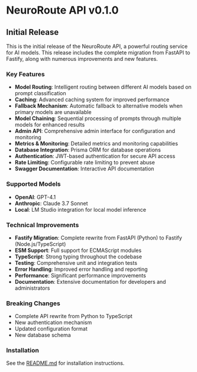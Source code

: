 # NeuroRoute API v0.1.0

## Initial Release

This is the initial release of the NeuroRoute API, a powerful routing service for AI models. This release includes the complete migration from FastAPI to Fastify, along with numerous improvements and new features.

### Key Features

- **Model Routing**: Intelligent routing between different AI models based on prompt classification
- **Caching**: Advanced caching system for improved performance
- **Fallback Mechanism**: Automatic fallback to alternative models when primary models are unavailable
- **Model Chaining**: Sequential processing of prompts through multiple models for enhanced results
- **Admin API**: Comprehensive admin interface for configuration and monitoring
- **Metrics & Monitoring**: Detailed metrics and monitoring capabilities
- **Database Integration**: Prisma ORM for database operations
- **Authentication**: JWT-based authentication for secure API access
- **Rate Limiting**: Configurable rate limiting to prevent abuse
- **Swagger Documentation**: Interactive API documentation

### Supported Models

- **OpenAI**: GPT-4.1
- **Anthropic**: Claude 3.7 Sonnet
- **Local**: LM Studio integration for local model inference

### Technical Improvements

- **Fastify Migration**: Complete rewrite from FastAPI (Python) to Fastify (Node.js/TypeScript)
- **ESM Support**: Full support for ECMAScript modules
- **TypeScript**: Strong typing throughout the codebase
- **Testing**: Comprehensive unit and integration tests
- **Error Handling**: Improved error handling and reporting
- **Performance**: Significant performance improvements
- **Documentation**: Extensive documentation for developers and administrators

### Breaking Changes

- Complete API rewrite from Python to TypeScript
- New authentication mechanism
- Updated configuration format
- New database schema

### Installation

See the [README.md](./neuroroute-api/README.md) for installation instructions.